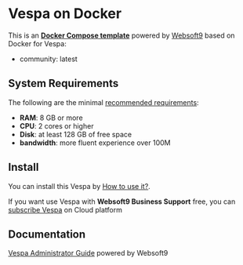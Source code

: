 # Vespa on Docker  

This is an **[Docker Compose template](https://github.com/Websoft9/docker-library)** powered by [Websoft9](https://www.websoft9.com) based on Docker for Vespa:


 - community:  latest


## System Requirements

The following are the minimal [recommended requirements](https://github.com/vespa-engine/docker-image-dev#vespa-development-on-almalinux-8):

* **RAM**: 8 GB or more
* **CPU**: 2 cores or higher
* **Disk**: at least 128 GB of free space
* **bandwidth**: more fluent experience over 100M  

## Install

You can install this Vespa by [How to use it?](https://github.com/Websoft9/docker-library#how-to-use-it).   

If you want use Vespa with **Websoft9 Business Support** free, you can [subscribe Vespa](https://www.websoft9.com/apps) on Cloud platform

## Documentation

[Vespa Administrator Guide](https://support.websoft9.com/docs/vespa) powered by Websoft9